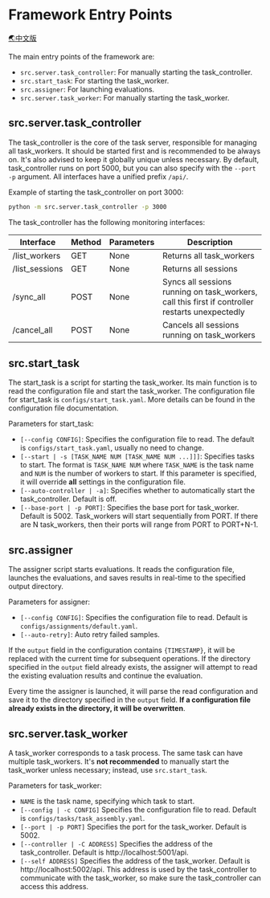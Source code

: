 # Framework Entry Points

[🌏中文版](Entrance_cn.md)

The main entry points of the framework are:

- `src.server.task_controller`: For manually starting the task_controller.
- `src.start_task`: For starting the task_worker.
- `src.assigner`: For launching evaluations.
- `src.server.task_worker`: For manually starting the task_worker.

## src.server.task_controller

The task_controller is the core of the task server, responsible for managing all task_workers. It should be started
first and is recommended to be always on. It's also advised to keep it globally unique unless necessary. By default,
task_controller runs on port 5000, but you can also specify with the `--port -p` argument. All interfaces have a unified
prefix `/api/`.

Example of starting the task_controller on port 3000:

```bash
python -m src.server.task_controller -p 3000
```

The task_controller has the following monitoring interfaces:

| Interface      | Method | Parameters | Description                                                                                     |
|----------------|--------|------------|-------------------------------------------------------------------------------------------------|
| /list_workers  | GET    | None       | Returns all task_workers                                                                        |
| /list_sessions | GET    | None       | Returns all sessions                                                                            |
| /sync_all      | POST   | None       | Syncs all sessions running on task_workers, call this first if controller restarts unexpectedly |
| /cancel_all    | POST   | None       | Cancels all sessions running on task_workers                                                    |

## src.start_task

The start_task is a script for starting the task_worker. Its main function is to read the configuration file and start
the task_worker. The configuration file for start_task is `configs/start_task.yaml`. More details can be found in the
configuration file documentation.

Parameters for start_task:

- `[--config CONFIG]`: Specifies the configuration file to read. The default is `configs/start_task.yaml`, usually no
  need to change.
- `[--start | -s [TASK_NAME NUM [TASK_NAME NUM ...]]]`: Specifies tasks to start. The format is `TASK_NAME NUM`
  where `TASK_NAME` is the task name and `NUM` is the number of workers to start. If this parameter is specified, it
  will override **all** settings in the configuration file.
- `[--auto-controller | -a]`: Specifies whether to automatically start the task_controller. Default is off.
- `[--base-port | -p PORT]`: Specifies the base port for task_worker. Default is 5002. Task_workers will start
  sequentially from PORT. If there are N task_workers, then their ports will range from PORT to PORT+N-1.

## src.assigner

The assigner script starts evaluations. It reads the configuration file, launches the evaluations, and saves results in
real-time to the specified output directory.

Parameters for assigner:

- `[--config CONFIG]`: Specifies the configuration file to read. Default is `configs/assignments/default.yaml`.
- `[--auto-retry]`: Auto retry failed samples.

If the `output` field in the configuration contains `{TIMESTAMP}`, it will be replaced with the current time for
subsequent operations. If the directory specified in the `output` field already exists, the assigner will attempt to
read the existing evaluation results and continue the evaluation.

Every time the assigner is launched, it will parse the read configuration and save it to the directory specified in
the `output` field. **If a configuration file already exists in the directory, it will be overwritten**.

## src.server.task_worker

A task_worker corresponds to a task process. The same task can have multiple task_workers. It's **not recommended** to
manually start the task_worker unless necessary; instead, use `src.start_task`.

Parameters for task_worker:

- `NAME` is the task name, specifying which task to start.
- `[--config | -c CONFIG]` Specifies the configuration file to read. Default is `configs/tasks/task_assembly.yaml`.
- `[--port | -p PORT]` Specifies the port for the task_worker. Default is 5002.
- `[--controller | -C ADDRESS]` Specifies the address of the task_controller. Default is http://localhost:5001/api.
- `[--self ADDRESS]` Specifies the address of the task_worker. Default is http://localhost:5002/api. This address is
  used by the task_controller to communicate with the task_worker, so make sure the task_controller can access this
  address.
